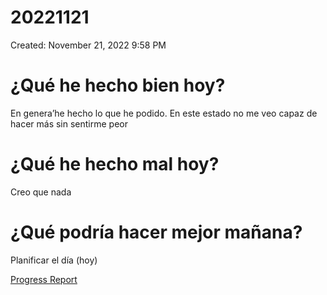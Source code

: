 # 20221121

Created: November 21, 2022 9:58 PM

# ¿Qué he hecho bien hoy?

En genera’he hecho lo que he podido. En este estado no me veo capaz de hacer más sin sentirme peor

# ¿Qué he hecho mal hoy?

Creo que nada

# ¿Qué podría hacer mejor mañana?

Planificar el día (hoy)

[Progress Report](Progress%20Report%2014bbd9609acc4700b4a4ff6ee5133208.md)